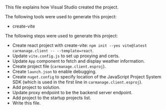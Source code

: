 This file explains how Visual Studio created the project.

The following tools were used to generate this project:
- create-vite

The following steps were used to generate this project:
- Create react project with create-vite: `npm init --yes vite@latest carmanage.client -- --template=react`.
- Update `vite.config.js` to set up proxying and certs.
- Update `App` component to fetch and display weather information.
- Create project file (`carmanage.client.esproj`).
- Create `launch.json` to enable debugging.
- Create `nuget.config` to specify location of the JavaScript Project System SDK (which is used in the first line in `carmanage.client.esproj`).
- Add project to solution.
- Update proxy endpoint to be the backend server endpoint.
- Add project to the startup projects list.
- Write this file.

